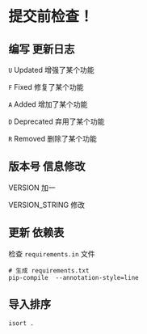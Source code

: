 # 提交前检查！

## 编写 更新日志

`U` Updated 增强了某个功能

`F` Fixed 修复了某个功能

`A` Added 增加了某个功能

`D` Deprecated 弃用了某个功能

`R` Removed 删除了某个功能

## 版本号 信息修改

VERSION 加一

VERSION_STRING 修改

## 更新 依赖表

检查 `requirements.in` 文件

```shell
# 生成 requirements.txt
pip-compile  --annotation-style=line
```

## 导入排序

```shell
isort .
```